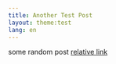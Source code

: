 ```yaml
---
title: Another Test Post
layout: theme:test
lang: en
---
```


some random post
<a href="/food">relative link</a>
